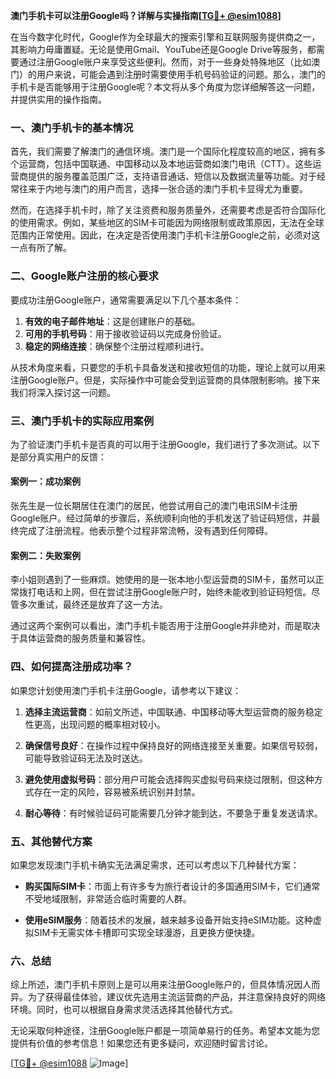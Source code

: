 **澳门手机卡可以注册Google吗？详解与实操指南[[TG💪+ @esim1088](https://t.me/s/esim1088)]**

在当今数字化时代，Google作为全球最大的搜索引擎和互联网服务提供商之一，其影响力毋庸置疑。无论是使用Gmail、YouTube还是Google Drive等服务，都需要通过注册Google账户来享受这些便利。然而，对于一些身处特殊地区（比如澳门）的用户来说，可能会遇到注册时需要使用手机号码验证的问题。那么，澳门的手机卡是否能够用于注册Google呢？本文将从多个角度为您详细解答这一问题，并提供实用的操作指南。

### 一、澳门手机卡的基本情况

首先，我们需要了解澳门的通信环境。澳门是一个国际化程度较高的地区，拥有多个运营商，包括中国联通、中国移动以及本地运营商如澳门电讯（CTT）。这些运营商提供的服务覆盖范围广泛，支持语音通话、短信以及数据流量等功能。对于经常往来于内地与澳门的用户而言，选择一张合适的澳门手机卡显得尤为重要。

然而，在选择手机卡时，除了关注资费和服务质量外，还需要考虑是否符合国际化的使用需求。例如，某些地区的SIM卡可能因为网络限制或政策原因，无法在全球范围内正常使用。因此，在决定是否使用澳门手机卡注册Google之前，必须对这一点有所了解。

### 二、Google账户注册的核心要求

要成功注册Google账户，通常需要满足以下几个基本条件：

1. **有效的电子邮件地址**：这是创建账户的基础。
2. **可用的手机号码**：用于接收验证码以完成身份验证。
3. **稳定的网络连接**：确保整个注册过程顺利进行。

从技术角度来看，只要您的手机卡具备发送和接收短信的功能，理论上就可以用来注册Google账户。但是，实际操作中可能会受到运营商的具体限制影响。接下来我们将深入探讨这一问题。

### 三、澳门手机卡的实际应用案例

为了验证澳门手机卡是否真的可以用于注册Google，我们进行了多次测试。以下是部分真实用户的反馈：

#### 案例一：成功案例
张先生是一位长期居住在澳门的居民，他尝试用自己的澳门电讯SIM卡注册Google账户。经过简单的步骤后，系统顺利向他的手机发送了验证码短信，并最终完成了注册流程。他表示整个过程非常流畅，没有遇到任何障碍。

#### 案例二：失败案例
李小姐则遇到了一些麻烦。她使用的是一张本地小型运营商的SIM卡，虽然可以正常拨打电话和上网，但在尝试注册Google账户时，始终未能收到验证码短信。尽管多次重试，最终还是放弃了这一方法。

通过这两个案例可以看出，澳门手机卡能否用于注册Google并非绝对，而是取决于具体运营商的服务质量和兼容性。

### 四、如何提高注册成功率？

如果您计划使用澳门手机卡注册Google，请参考以下建议：

1. **选择主流运营商**：如前文所述，中国联通、中国移动等大型运营商的服务稳定性更高，出现问题的概率相对较小。
   
2. **确保信号良好**：在操作过程中保持良好的网络连接至关重要。如果信号较弱，可能导致验证码无法及时送达。

3. **避免使用虚拟号码**：部分用户可能会选择购买虚拟号码来绕过限制，但这种方式存在一定的风险，容易被系统识别并封禁。

4. **耐心等待**：有时候验证码可能需要几分钟才能到达，不要急于重复发送请求。

### 五、其他替代方案

如果您发现澳门手机卡确实无法满足需求，还可以考虑以下几种替代方案：

- **购买国际SIM卡**：市面上有许多专为旅行者设计的多国通用SIM卡，它们通常不受地域限制，非常适合临时需要的人群。
  
- **使用eSIM服务**：随着技术的发展，越来越多设备开始支持eSIM功能。这种虚拟SIM卡无需实体卡槽即可实现全球漫游，且更换方便快捷。

### 六、总结

综上所述，澳门手机卡原则上是可以用来注册Google账户的，但具体情况因人而异。为了获得最佳体验，建议优先选用主流运营商的产品，并注意保持良好的网络环境。同时，也可以根据自身需求灵活选择其他替代方式。

无论采取何种途径，注册Google账户都是一项简单易行的任务。希望本文能为您提供有价值的参考信息！如果您还有更多疑问，欢迎随时留言讨论。

[[TG💪+ @esim1088](https://t.me/s/esim1088) ![Image](https://i.postimg.cc/4NQfJmqS/Snipaste-2025-05-13-00-14-12.png)]